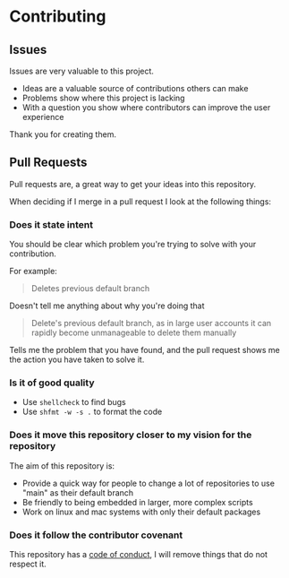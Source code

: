 # Contributing

## Issues

Issues are very valuable to this project.

  - Ideas are a valuable source of contributions others can make
  - Problems show where this project is lacking
  - With a question you show where contributors can improve the user
    experience

Thank you for creating them.

## Pull Requests

Pull requests are, a great way to get your ideas into this repository.

When deciding if I merge in a pull request I look at the following
things:

### Does it state intent

You should be clear which problem you're trying to solve with your
contribution.

For example:

> Deletes previous default branch

Doesn't tell me anything about why you're doing that

> Delete's previous default branch, as in large user accounts it can
> rapidly become unmanageable to delete them manually

Tells me the problem that you have found, and the pull request shows me
the action you have taken to solve it.

### Is it of good quality

  - Use `shellcheck` to find bugs
  - Use `shfmt -w -s .` to format the code

### Does it move this repository closer to my vision for the repository

The aim of this repository is:

  - Provide a quick way for people to change a lot of repositories to
    use "main" as their default branch
  - Be friendly to being embedded in larger, more complex scripts
  - Work on linux and mac systems with only their default packages

### Does it follow the contributor covenant

This repository has a [code of conduct](CODE_OF_CONDUCT.md), I will remove things that do not
respect it.
